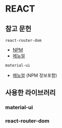 # REACT

## 참고 문헌
`react-router-dom`
- [NPM](https://www.npmjs.com/package/react-router-dom)
- [메뉴얼](https://reactrouter.com/en/main)

`material-ui`
- [메뉴얼](https://mui.com/) (NPM 정보포함)

## 사용한 라이브러리
### material-ui
### react-router-dom